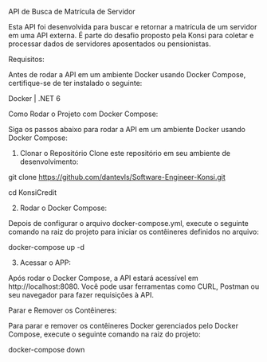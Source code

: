API de Busca de Matrícula de Servidor

Esta API foi desenvolvida para buscar e retornar a matrícula de um servidor em uma API externa. É parte do desafio proposto pela Konsi para coletar e processar dados de servidores aposentados ou pensionistas.

Requisitos:

Antes de rodar a API em um ambiente Docker usando Docker Compose, certifique-se de ter instalado o seguinte:

Docker | 
.NET 6

Como Rodar o Projeto com Docker Compose:

Siga os passos abaixo para rodar a API em um ambiente Docker usando Docker Compose:

1. Clonar o Repositório
Clone este repositório em seu ambiente de desenvolvimento:

git clone https://github.com/dantevls/Software-Engineer-Konsi.git

cd KonsiCredit

2. Rodar o Docker Compose:

Depois de configurar o arquivo docker-compose.yml, execute o seguinte comando na raiz do projeto para iniciar os contêineres definidos no arquivo:

docker-compose up -d

3. Acessar o APP:

Após rodar o Docker Compose, a API estará acessível em http://localhost:8080. Você pode usar ferramentas como CURL, Postman ou seu navegador para fazer requisições à API.

Parar e Remover os Contêineres:

Para parar e remover os contêineres Docker gerenciados pelo Docker Compose, execute o seguinte comando na raiz do projeto:

docker-compose down
